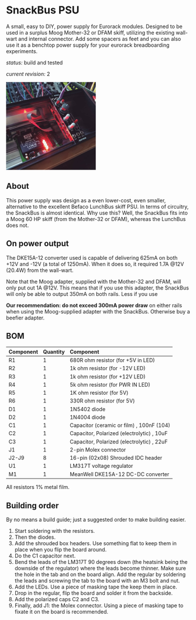 # SnackBus PSU

A small, easy to DIY, power supply for Eurorack modules. Designed to be used in a surplus Moog Mother-32 or DFAM skiff, utilizing the existing wall-wart and internal connector. Add some spacers as feet and you can also use it as a benchtop power supply for your eurorack breadboarding experiments.

*status:* build and tested

*current revision:* 2

<img src="snackbus_psu_rev1.jpg" alt="Revision 1 in action" height="240px">

## About

This power supply was design as a even lower-cost, even smaller, alternative to the excellent Befaco LunchBus skiff PSU. In terms of circuitry, the SnackBus is almost identical. Why use this? Well, the SnackBus fits into a Moog 60 HP skiff (from the Mother-32 or DFAM), whereas the LunchBus does not.

## On power output

The DKE15A-12 converter used is capable of delivering 625mA on both +12V and -12V (a total of 1250mA). When it does so, it required 1.7A @12V (20.4W) from the wall-wart.

Note that the Moog adapter, supplied with the Mother-32 and DFAM, will only put out 1A @12V. This means that if you use this adapter, the SnackBus will only be able to output 350mA on both rails. Less if you use 

**Our recommendation: do not exceed 300mA power draw** on either rails when using the Moog-supplied adapter with the SnackBus. Otherwise buy a beefier adapter.

## BOM

| Component | Quantity    | Component     |
| :------------- | :------------- | :------------- |
| R1 | 1 | 680R ohm resistor (for +5V in LED) |
| R2 | 1 | 1k ohm resistor (for -12V LED) |
| R3 | 1 | 1k ohm resistor (for +12V LED) |
| R4 | 1 | 5k ohm resistor (for PWR IN LED) |
| R5 | 1 | 1K ohm resistor (for 5V) |
| R6 | 1 | 330R ohm resistor (for 5V) |
| D1 | 1 | 1N5402 diode |
| D2 | 1 | 1N4004 diode |
| C1 | 1 | Capacitor (ceramic or film) , 100nF (104) |
| C2 | 1 | Capacitor, Polarized (electrolytic) , 10uF |
| C3 | 1 | Capacitor, Polarized (electrolytic) , 22uF |
| J1 | 1 | 2-pin Molex connector |
| J2-J9 | 8 | 16-pin (02x08) Shrouded IDC header |
| U1 | 1 | LM317T voltage regulator |
| M1 | 1 | MeanWell DKE15A-12 DC-DC converter |

All resistors 1% metal film.

## Building order

By no means a build guide; just a suggested order to make building easier.

1. Start soldering with the resistors.
2. Then the diodes.
3. Add the shrouded box headers. Use something flat to keep them in place when you flip the board around.
4. Do the C1 capacitor next.
5. Bend the leads of the LM317T 90 degrees down (the heatsink being the downside of the regulator) where the leads become thinner. Make sure the hole in the tab and on the board align. Add the regular by soldering the leads and screwing the tab to the board with an M3 bolt and nut.
6. Add the LEDs. Use a piece of masking tape the keep them in place.
7. Drop in the regular, flip the board and solder it from the backside.
8. Add the polarized caps C2 and C3.
9. Finally, add J1: the Molex connector. Using a piece of masking tape to fixate it on the board is recommended.
